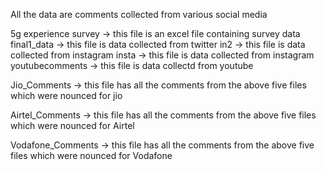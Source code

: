 All the data are comments collected from various social media

5g experience survey -> this file is an excel file containing survey data 
final1_data -> this file is data collected from twitter
in2 -> this file is data collected from instagram
insta -> this file is data collected from instagram
youtubecomments -> this file is data collectd from youtube

Jio_Comments -> this file has all the comments from the above five files which were nounced for jio

Airtel_Comments -> this file has all the comments from the above five files which were nounced for Airtel

Vodafone_Comments -> this file has all the comments from the above five files which were nounced for Vodafone


